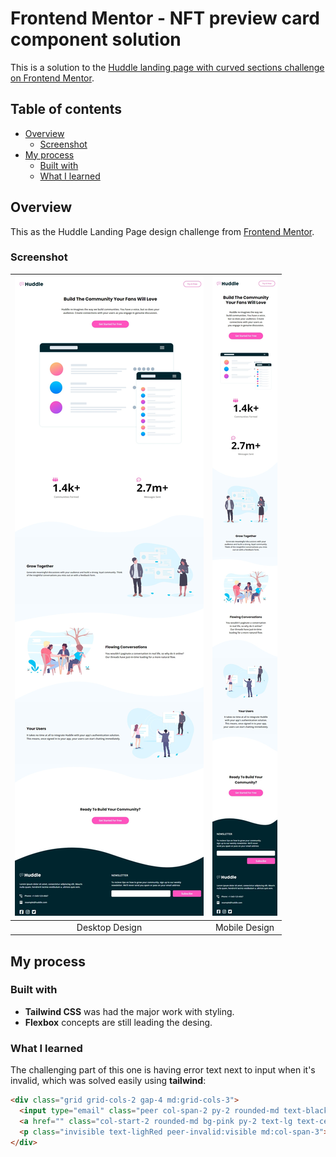 # Frontend Mentor - NFT preview card component solution

This is a solution to the [Huddle landing page with curved sections challenge on Frontend Mentor](https://www.frontendmentor.io/challenges/huddle-landing-page-with-curved-sections-5ca5ecd01e82137ec91a50f2).

## Table of contents

- [Overview](#overview)
  - [Screenshot](#screenshot)
- [My process](#my-process)
  - [Built with](#built-with)
  - [What I learned](#what-i-learned)

## Overview

This as the Huddle Landing Page design challenge from [Frontend Mentor](https://www.frontendmentor.io).

### Screenshot

| ![Image 1](./screenshots/desktop.jpeg) | ![Image 2](./screenshots/mobile.jpeg) |
|:-----------------------:|:-----------------------:|
|     Desktop Design  |    Mobile Design  |


## My process

### Built with

- **Tailwind CSS** was had the major work with styling.
- **Flexbox** concepts are still leading the desing.


### What I learned

The challenging part of this one is having error text next to input when it's invalid, which was solved easily using **tailwind**:
```html
<div class="grid grid-cols-2 gap-4 md:grid-cols-3">
  <input type="email" class="peer col-span-2 py-2 rounded-md text-black invalid:border-2 border-lighRed">
  <a href="" class="col-start-2 rounded-md bg-pink py-2 text-lg text-center text-white shadow-md hover:opacity-80 md:col-start-3">Subscibe</a>
  <p class="invisible text-lighRed peer-invalid:visible md:col-span-3">Check your email please</p>
</div>
```
